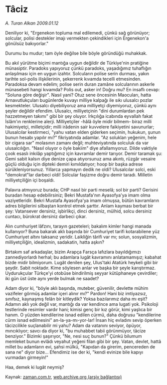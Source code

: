 # Tâciz

*A. Turan Alkan 2009.01.12*

<tr><td class="metin" colspan="2" style="padding-top: 20px; padding-left: 5px; padding-right: 10px;">Deniliyor ki, "Ergenekon topluma mal edilemedi, çünkü sağ görünüyor; solcular, polisi destekler imajı vermekten çekindikleri için Ergenekon'a gönülsüz bakıyorlar."</td></tr><tr><td class="metin" colspan="2" style="padding-top: 20px; padding-left: 5px; padding-right: 10px;"><p>Durumu bu mudur; tam öyle değilse bile böyle göründüğü muhakkak.
<p>Bu akıl yürütme biçimi mantığa uygun değildir de Türkiye'nin pratiğine münasiptir. Paradoks yapıyoruz çünkü paradoks, yaşadığımız tuhaflığın anlaşılması için en uygun izahtır. Solcuların polise serin durması, yakın tarihte sol-polis ilişkilerinin, şekerrenk kıvamda tecelli etmesinden. Paradoksa devam edelim; polise serin duran zamâne solcularının askerle münasebeti hangi kıvamda? Polis out, asker in! Doğru mu? En insaflı cevap: "Soluna göre değişir". Nasıl yani? Otuz sene öncesinin Maocuları, hatta Arnavutlukçuları bugünlerde kuvayı milliye kalpağı ile sıkı ulusalcı pozlar kesmekteler. Ulusalcı diyebiliyoruz ama milliyetçi diyemiyoruz, çünkü aynı şeyler değildir efendim. Ulusalcı, milliyetçinin "dini durumlardan pek hazzetmeyen takımı" gibi bir şey oluyor. Irkçılığa icabında eyvallah fakat İslâm'ın renklerine alerji. Milliyetçiler -hâlâ öyle midir bilmem- biraz milli hakimiyetçi, milletçidir; milli irâdenin sair kuvvelere faikiyetini savunurlar; Ulusalcılar kestirmeci, "yahu vatan elden giderken seçimin, hukukun, şunun bunun hesabı yapılır mı?" fikriyatında adamlar. "Az soluklan yeğenim, hele bir cigara sar" molasının zamanı değil; muhteviyatında solculuk da var ulusalcılığın. "Nasıl oluyor o öyle bakiim" diye afallamıyoruz. Dilde vaktiyle çook esaslı inkılâp yaptığımız için kavramlar demir tarıyor. Demir taramak şu: Gemi sabit kalsın diye denize çapa atıyorsunuz ama akıntı, rüzgâr vesaire güçlü olduğu için dipteki demiri kımıldatıyor; hoop bir başka adrese sürükleniyorsunuz. Yıllarca yapmayın dedik ne oldi? Ulusalcılar solci, eski "demokrat"lar darbeci oldi! Solcular faşizme doğru demir taradı. Milletin milliyetçiliğin içi boşaldı.
<p>Palavra atmıyoruz burada; CHP nasıl bir parti meselâ; sol bir parti? Gerisini buradan hesap edebilirsiniz; Bekri Mustafa'nın Ayasofya'ya imam olma vaziyetleridir. Bekri Mustafa Ayasofya'ya imam olmuşsa, bütün kavramların adres bilgilerini silbaştan kontrol etmek şarttır. Anlam kayması berbat bir şey: Vatansever dersiniz, işbirlikçi, dinci dersiniz, mülhid, solcu dersiniz cuntacı, bürokrat dersiniz darbeci çıkar.
<p>Alın cumhuriyet lâfzını, tarayın gazeteleri; bakalım kimler hangi manada kullanıyor? Buna bakarak aklı başında bir Cumhuriyet tarifi kotarabilene yüz Cumhuriyet altını taksanız yeridir. Laikliğin târifi var mı; solun, sosyalizmin, milliyetçiliğin, idealizmin, sadakatin, hatta aşkın?
<p>Birtakım saf arkadaşlar, bizim Arapça Farsça lafızlara bayıldığımızı zannediyorlardı herhal; bu adamlara lugât kavramını anlatamamışız; kabahat bizde midir bilmiyorum. Lugât denilen şey, Ulus'taki Atatürk heykeli gibi bir şeydir. Sabit noktadır. Kime söylesen anlar ve başka bir şeyle karıştırmaz. Uydurukçular Türkçe'yi otobüse bindirilmiş seyyar kütüphaneye çevirdiler; iki gün üst üste aynı yerde bulmak ne saadet?
<p>Adam diyor ki, "böyle aklı başında, muteber, güvenilir, devlette mühim vazifeler görmüş adamlar içeri alınır mı?" Pardon! Hani biz imtiyazsız, sınıfsız, kaynaşmış felân bir kitleydik? Yoksa bazılarımız daha mı eşit? Adamın aklı yok değil var, mantığı da var kendince ama lugati yok. Psikoloji testlerinde resimler vardır hani; kimisi genç bir kız görür, kimi yaşlıca bir hanım. O yüzden kendilerine isnad edilen cürmü, daha doğrusu "kendilerine cürm isnad edilmesini" an-la-ya-mı-yor-lar! İnsan hiç evladını sevip öperken tâcizcilikle suçlanabilir mi yahu? Adam da vatanını seviyor, öpüyor, mıncıklıyor; savcı da diyor ki, "bu muhabbet tabii görünmüyor, tâcize benziyor." Bizimki şaşırıyor, "Ne, nesi suç bunun?" Çünkü bilumum memleket bunun evlâdı veyahut yeğeni filan gibi bir şey. Vatan, devlet, hattâ millet bu adamların evi, şahsi mülkü, "Kapıdan da girerim, pencereden de sana ne" diyor bize... Efendimiz ise der ki, "kendi evinize bile kapıyı vurmadan girmeyin!"
<p>Haa, demek ki lugât neymiş?<br/></p></p></p></p></p></p></p></td></tr>

Kaynak: [zaman.com.tr](http://zaman.com.tr/yazar.do?yazino=802563), [web.archive.org (arşiv bağlantısı)](http://web.archive.org/web/20090114190243/http://zaman.com.tr:80/yazar.do?yazino=802563)
